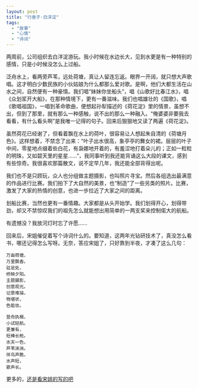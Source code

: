 ```yaml
---
layout: post
title: "行香子·白洋淀"
tags:
  - "故事"
  - "心情"
  - "诗词"
---
```



两周前，公司组织去白洋淀游玩。我小时候在水边长大，见到水更是有一种特别的感情，只是小时候没怎么上过船。

泛舟水上，看两旁芦苇，远处荷塘，真让人留连忘返。眼界一开阔，就只想大声歌唱。这才明白少数民族的小伙姑娘为什么都那么爱对歌。是啊，他们大都生活在山水之间，自然便有一种豪情。我们唱“妹妹你坐船头”，唱《山歌好比春江水》，唱《众划浆开大船》，在那种情境下，更有一番滋味。我们也唱雄壮的《国歌》，唱《歌唱祖国》，一唱到革命歌曲，便想起孙犁描述的《荷花淀》里的情景，虽想不出，但到了那里，就有那么一种感触，说不出的那么一种融入。“俺婆婆非要我去看看，有什么看头啊”是我唯一记得的句子。回来后狠狠地又读了两遍《荷花淀》。

虽然荷花已经谢了，但看着飘在水上的荷叶，很容易让人想起朱自清的《荷塘月色》。这样想着，不禁念了出来：“叶子出水很高，象亭亭的舞女的裙。层层的叶子中间，零星地点缀着些白花，有袅娜地开着的，有羞涩地打着朵儿的；正如一粒粒的明珠，又如碧天里的星星......”，我同事听到我还能背诵这么大段的课文，感到有些惊奇。我很喜欢那篇散文，说不定早几年，我还能全部背得出呢。

我们也不是只顾玩，众人也分组做主题摄影，也叫照片寻宝。然后各组选出最满意的作品进行比赛。我们拍下了大自然的美景，也“制造”了一些另类的照片。比赛，激发了大家的热情的创意，也进一步拉近了大家之间的距离。

划船比赛，当然也更有一番情趣。大家都是从头开始学。我们划得开心，划得带劲，却又不禁惊叹我们的祖先怎么就能想出用简单的一两支桨来控制偌大的航船。

有遗憾没？我放河灯时忘了许愿......

回来后，宋姐催促着写个诗词什么的。要知道，这两年光钻研技术了，真没怎么看书，哪还记得怎么写呀。无奈，答应宋姐了，只好靠到半夜，才凑了这么几句：

    万亩荷塘，
    万里飘香。
    驻足处，
    桥映夕阳。
    主题摄影，
    创意观光。
    记景难描，
    物堪状，
    色能妆。

    登舟执楫，
    小试轻航。
    更兼有，
    短棒长枪。
    水天一色，
    芦苇泱泱。
    伴鸟声脆，
    水声短，
    歌声长。


更多的，[还是看宋姐的写的吧](http://www.eqenglish.com/blog/eq_baiyangdian/) 
